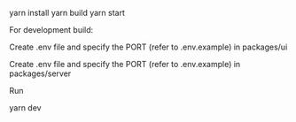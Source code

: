 yarn install
yarn build
yarn start

For development build:

Create .env file and specify the PORT (refer to .env.example) in packages/ui



Create .env file and specify the PORT (refer to .env.example) in packages/server

Run

yarn dev
